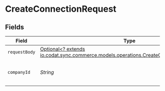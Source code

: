 # CreateConnectionRequest


## Fields

| Field                                                                                                                                              | Type                                                                                                                                               | Required                                                                                                                                           | Description                                                                                                                                        | Example                                                                                                                                            |
| -------------------------------------------------------------------------------------------------------------------------------------------------- | -------------------------------------------------------------------------------------------------------------------------------------------------- | -------------------------------------------------------------------------------------------------------------------------------------------------- | -------------------------------------------------------------------------------------------------------------------------------------------------- | -------------------------------------------------------------------------------------------------------------------------------------------------- |
| `requestBody`                                                                                                                                      | [Optional<? extends io.codat.sync.commerce.models.operations.CreateConnectionRequestBody>](../../models/operations/CreateConnectionRequestBody.md) | :heavy_minus_sign:                                                                                                                                 | N/A                                                                                                                                                |                                                                                                                                                    |
| `companyId`                                                                                                                                        | *String*                                                                                                                                           | :heavy_check_mark:                                                                                                                                 | Unique identifier for a company.                                                                                                                   | 8a210b68-6988-11ed-a1eb-0242ac120002                                                                                                               |